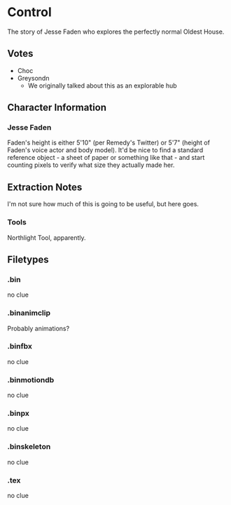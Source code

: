 # Control


The story of Jesse Faden who explores the perfectly normal Oldest House.

## Votes

* Choc
* Greysondn
  * We originally talked about this as an explorable hub

## Character Information

### Jesse Faden
Faden's height is either 5'10" (per Remedy's Twitter) or 5'7" (height of Faden's
voice actor and body model). It'd be nice to find a standard reference object -
a sheet of paper or something like that - and start counting pixels to verify
what size they actually made her.

## Extraction Notes

I'm not sure how much of this is going to be useful, but here goes.

### Tools

Northlight Tool, apparently.

## Filetypes

### .bin

no clue

### .binanimclip

Probably animations?

### .binfbx

no clue

### .binmotiondb

no clue

### .binpx

no clue

### .binskeleton

no clue

### .tex

no clue

